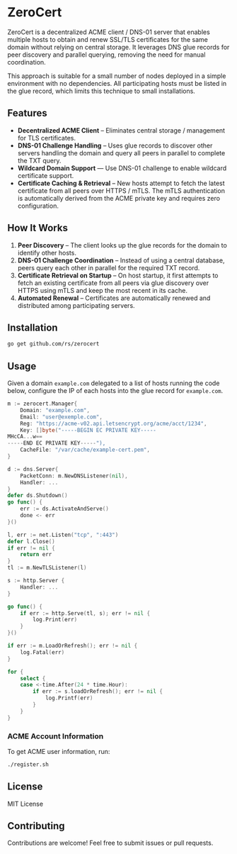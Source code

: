 # ZeroCert

ZeroCert is a decentralized ACME client / DNS-01 server that enables multiple hosts to obtain and renew SSL/TLS certificates for the same domain without relying on central storage. It leverages DNS glue records for peer discovery and parallel querying, removing the need for manual coordination.

This approach is suitable for a small number of nodes deployed in a simple environment with no dependencies. All participating hosts must be listed in the glue record, which limits this technique to small installations.

## Features

- **Decentralized ACME Client** – Eliminates central storage / management for TLS certificates.
- **DNS-01 Challenge Handling** – Uses glue records to discover other servers handling the domain and query all peers in parallel to complete the TXT query.
- **Wildcard Domain Support** — Use DNS-01 challenge to enable wildcard certificate support.
- **Certificate Caching & Retrieval** – New hosts attempt to fetch the latest certificate from all peers over HTTPS / mTLS. The mTLS authentication is automatically derived from the ACME private key and requires zero configuration.

## How It Works

1. **Peer Discovery** – The client looks up the glue records for the domain to identify other hosts.
2. **DNS-01 Challenge Coordination** – Instead of using a central database, peers query each other in parallel for the required TXT record.
3. **Certificate Retrieval on Startup** – On host startup, it first attempts to fetch an existing certificate from all peers via glue discovery over HTTPS using mTLS and keep the most recent in its cache.
4. **Automated Renewal** – Certificates are automatically renewed and distributed among participating servers.

## Installation

```sh
go get github.com/rs/zerocert
```

## Usage

Given a domain `example.com` delegated to a list of hosts running the code below, configure the IP of each hosts into the glue record for `example.com`.

```go
m := zerocert.Manager{
    Domain: "example.com",
    Email: "user@exemple.com",
    Reg: "https://acme-v02.api.letsencrypt.org/acme/acct/1234",
    Key: []byte("-----BEGIN EC PRIVATE KEY-----
MHcCA...w==
-----END EC PRIVATE KEY-----"),
    CacheFile: "/var/cache/example-cert.pem",
}

d := dns.Server{
    PacketConn: m.NewDNSListener(nil),
    Handler: ...
}
defer ds.Shutdown()
go func() {
    err := ds.ActivateAndServe()
    done <- err
}()

l, err := net.Listen("tcp", ":443")
defer l.Close()
if err != nil {
    return err
}
tl := m.NewTLSListener(l)

s := http.Server {
    Handler: ...
}

go func() {
    if err := http.Serve(tl, s); err != nil {
        log.Print(err)
    }
}()

if err := m.LoadOrRefresh(); err != nil {
    log.Fatal(err)
}

for {
    select {
    case <-time.After(24 * time.Hour):
        if err := s.loadOrRefresh(); err != nil {
            log.Printf(err)
        }
    }
}
```

### ACME Account Information

To get ACME user information, run:

```sh
./register.sh
```

## License

MIT License

## Contributing

Contributions are welcome! Feel free to submit issues or pull requests.
